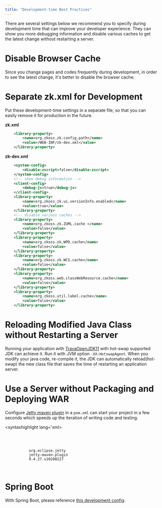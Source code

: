 ```yaml
---
title: "Development-time Best Practices"
---
```




There are several settings below we recommend you to specify during
development time that can improve your developer experience. They can
show you more debugging information and disable various caches to get
the latest change without restarting a server.

# Disable Browser Cache

Since you change pages and codes frequently during development, in order
to see the latest change, it's better to disable the browser cache.

# Separate zk.xml for Development

Put these development-time settings in a separate file, so that you can
easily remove it for production in the future.

**zk.xml**

```xml
    <library-property>
        <name>org.zkoss.zk.config.path</name>
        <value>/WEB-INF/zk-dev.xml</value>
    </library-property>
```

**zk-dev.xml**

```xml
    <system-config>
        <disable-zscript>false</disable-zscript>
    </system-config>
    <!-- show debug information -->
    <client-config>
        <debug-js>true</debug-js>
    </client-config>
    <library-property>
        <name>org.zkoss.zk.ui.versionInfo.enabled</name>
        <value>true</value>
    </library-property>
    <!-- disable various caches -->
    <library-property>
        <name>org.zkoss.zk.ZUML.cache </name>
        <value>false</value>
    </library-property>
    <library-property>
        <name>org.zkoss.zk.WPD.cache</name>
        <value>false</value>
    </library-property>
    <library-property>
        <name>org.zkoss.zk.WCS.cache</name>
        <value>false</value>
    </library-property>
    <library-property>
        <name>org.zkoss.web.classWebResource.cache</name>
        <value>false</value>
    </library-property>
    <library-property>
        <name>org.zkoss.util.label.cache</name>
        <value>false</value>
    </library-property>
```

# Reloading Modified Java Class without Restarting a Server

Running your application with
[TravaOpenJDK11](https://github.com/TravaOpenJDK/trava-jdk-11-dcevm)
with hot-swap supported JDK can achieve it. Run it with JVM option
`-XX:HotswapAgent`. When you modify your java code, re-compile it, the
JDK can automatically reload(hot-swap) the new class file that saves the
time of restarting an application server.

# Use a Server without Packaging and Deploying WAR

Configure [Jetty maven plugin](https://wiki.eclipse.org/Jetty/Feature/Jetty_Maven_Plugin) in a
`pom.xml` can start your project in a few seconds which speeds up the
iteration of writing code and testing.

\<syntaxhighlight lang='xml\> <build>

`   `<plugins>  
`       `  
`       `<plugin>  
`           `<groupId>`org.eclipse.jetty`</groupId>  
`           `<artifactId>`jetty-maven-plugin`</artifactId>  
`           `<version>`9.4.27.v20200227`</version>  
`       `</plugin>  
`   `</plugins>

</build>

</syntaxhighlight>

# Spring Boot

With Spring Boot, please reference [this development config](https://github.com/zkoss/zkspringboot/blob/master/zkspringboot-demos/zkspringboot-demo-jar/src/main/java/org/zkoss/zkspringboot/demo/DevelopmentConfig.java).
